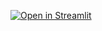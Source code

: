 [![Open in Streamlit](https://static.streamlit.io/badges/streamlit_badge_black_white.svg)](https://ai-projects-portfolio-ks.streamlit.app)
